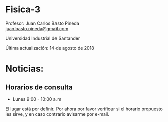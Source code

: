# Fisica-3

Profesor: Juan Carlos Basto Pineda  
juan.basto.pineda@gmail.com

Universidad Industrial de Santander

Última actualización: 14 de agosto de 2018

# Noticias:

## Horarios de consulta

* Lunes 9:00 - 10:00 a.m

El lugar está por definir. Por ahora por favor verificar si el horario
propuesto les sirve, y en caso contrario avisarme por e-mail.



